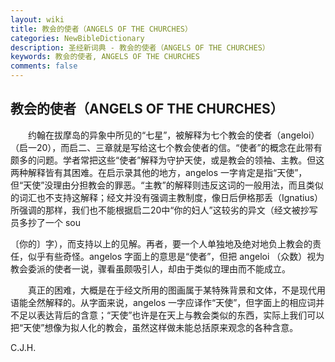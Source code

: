 ```yaml
---
layout: wiki
title: 教会的使者（ANGELS OF THE CHURCHES）
categories: NewBibleDictionary
description: 圣经新词典 - 教会的使者（ANGELS OF THE CHURCHES）
keywords: 教会的使者, ANGELS OF THE CHURCHES
comments: false
---
```


## 教会的使者（ANGELS OF THE CHURCHES）

　　约翰在拔摩岛的异象中所见的“七星”，被解释为七个教会的使者（angeloi）（启一20），而启二、三章就是写给这七个教会使者的信。“使者”的概念在此带有颇多的问题。学者常把这些“使者”解释为守护天使，或是教会的领袖、主教。但这两种解释皆有其困难。在启示录其他的地方，angelos 一字肯定是指“天使”，但“天使”没理由分担教会的罪恶。“主教”的解释则违反这词的一般用法，而且类似的词汇也不支持这解释；经文并没有强调主教制度，像日后伊格那丢（Ignatius）所强调的那样，我们也不能根据启二20中“你的妇人”这较劣的异文（经文被抄写员多抄了一个 sou

〔你的〕字），而支持以上的见解。再者，要一个人单独地及绝对地负上教会的责任，似乎有些奇怪。angelos 字面上的意思是“使者”，但把 angeloi （众数）视为教会委派的使者一说，骤看虽颇吸引人，却由于类似的理由而不能成立。

　　真正的困难，大概是在于经文所用的图画属于某特殊背景和文体，不是现代用语能全然解释的。从字面来说，angelos 一字应译作“天使”，但字面上的相应词并不足以表达背后的含意；“天使”也许是在天上与教会类似的东西，实际上我们可以把“天使”想像为拟人化的教会，虽然这样做未能总括原来观念的各种含意。

C.J.H.






